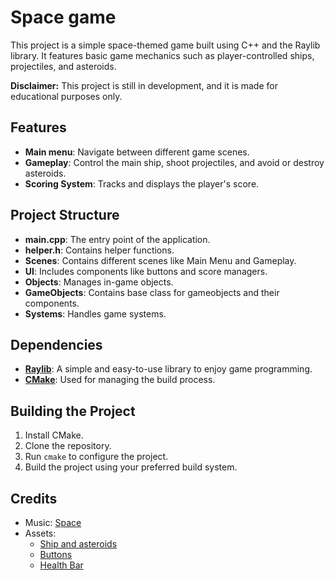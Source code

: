 # Space game

This project is a simple space-themed game built using C++ and the Raylib library. It features basic game mechanics such as player-controlled ships, projectiles, and asteroids.

**Disclaimer:** This project is still in development, and it is made for educational purposes only.
## Features

- **Main menu**: Navigate between different game scenes.
- **Gameplay**: Control the main ship, shoot projectiles, and avoid or destroy asteroids.
- **Scoring System**: Tracks and displays the player's score.

## Project Structure

- **main.cpp**: The entry point of the application.
- **helper.h**: Contains helper functions.
- **Scenes**: Contains different scenes like Main Menu and Gameplay.
- **UI**: Includes components like buttons and score managers.
- **Objects**: Manages in-game objects.
- **GameObjects**: Contains base class for gameobjects and their components.
- **Systems**: Handles game systems.

## Dependencies

- [**Raylib**](https://github.com/raysan5/raylib): A simple and easy-to-use library to enjoy game programming.
- [**CMake**](https://cmake.org/): Used for managing the build process.

## Building the Project

1. Install CMake.
2. Clone the repository.
3. Run `cmake` to configure the project.
4. Build the project using your preferred build system.


## Credits
- Music: [Space](https://pixabay.com/music/upbeat-space-120280/)
- Assets: 
  - [Ship and asteroids](https://foozlecc.itch.io/)
  - [Buttons](https://slyfox-studios.itch.io/buttons-pack)
  - [Health Bar](https://fliflifly.itch.io/hearts-and-health-bar)
